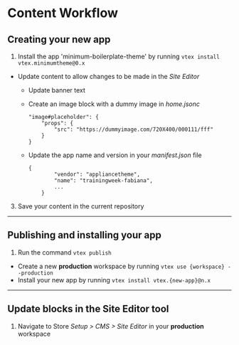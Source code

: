 # Content Workflow

## Creating your new app

1. Install the app 'minimum-boilerplate-theme' by running `vtex install vtex.minimumtheme@0.x`
-  Update content to allow changes to be made in the *Site Editor*
     - Update banner text
     - Create an image block with a dummy image in *home.jsonc*
     	```
     	"image#placeholder": {
			"props": {
				"src": "https://dummyimage.com/720X400/000111/fff"
			}
		}
		```
	
	
     - Update the app name and version in your *manifest.json* file
       ```
	   {
               "vendor": "appliancetheme",
               "name": "trainingweek-fabiana",
               ...
           } 
	   ```

3. Save your content in the current repository

-----

## Publishing and installing your app
1. Run the command `vtex publish`
- Create a new **production** workspace by running `vtex use {workspace} --production`
- Install your new app by running `vtex install vtex.{new-app}@n.x`

-----

## Update blocks in the Site Editor tool

1. Navigate to Store *Setup > CMS > Site Editor* in your **production** workspace

